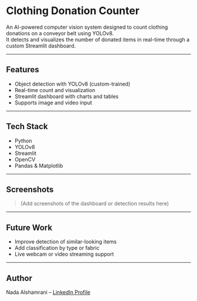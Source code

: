 # Clothing Donation Counter

An AI-powered computer vision system designed to count clothing donations on a conveyor belt using YOLOv8.  
It detects and visualizes the number of donated items in real-time through a custom Streamlit dashboard.

---

## Features

- Object detection with YOLOv8 (custom-trained)
- Real-time count and visualization
- Streamlit dashboard with charts and tables
- Supports image and video input

---

## Tech Stack

- Python
- YOLOv8
- Streamlit
- OpenCV
- Pandas & Matplotlib

---

## Screenshots

> (Add screenshots of the dashboard or detection results here)

---

## Future Work

- Improve detection of similar-looking items
- Add classification by type or fabric
- Live webcam or video streaming support

---

## Author

Nada Alshamrani – [LinkedIn Profile](https://www.linkedin.com/in/nada-alshamrani-732884250)

